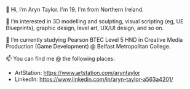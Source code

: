 👋 Hi, I’m Aryn Taylor. I'm 19. I'm from Northern Ireland.

👀 I’m interested in 3D modelling and sculpting, visual scripting (eg, UE Blueprints), graphic design, level art, UX/UI design, and so on.

🌱 I’m currently studying Pearson BTEC Level 5 HND in Creative Media Production (Game Development) @ Belfast Metropolitan College.

📫 You can find me @ the following places:

- ArtStation: https://www.artstation.com/aryntaylor
- LinkedIn: https://www.linkedin.com/in/aryn-taylor-a563a4201/
